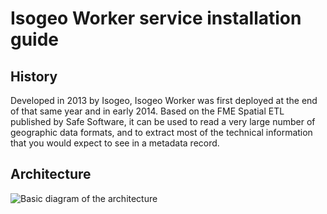 # Isogeo Worker service installation guide

## History

Developed in 2013 by Isogeo, Isogeo Worker was first deployed at the end of that same year and in early 2014. Based on the FME Spatial ETL published by Safe Software, it can be used to read a very large number of geographic data formats, and to extract most of the technical information that you would expect to see in a metadata record.

## Architecture

![Basic diagram of the architecture](/en/images/scanFME_architecture.png "General architecture of the Isogeo scan service")

